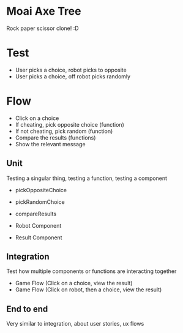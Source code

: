 # Moai Axe Tree

Rock paper scissor clone! :D

# Test

- User picks a choice, robot picks to opposite
- User picks a choice, off robot picks randomly

# Flow

- Click on a choice
- If cheating, pick opposite choice (function)
- If not cheating, pick random (function)
- Compare the results (functions)
- Show the relevant message

## Unit

Testing a singular thing, testing a function, testing a component

- pickOppositeChoice
- pickRandomChoice
- compareResults

- Robot Component
- Result Component

## Integration

Test how multiple components or functions are interacting together

- Game Flow (Click on a choice, view the result)
- Game Flow (Click on robot, then a choice, view the result)

## End to end

Very similar to integration, about user stories, ux flows
